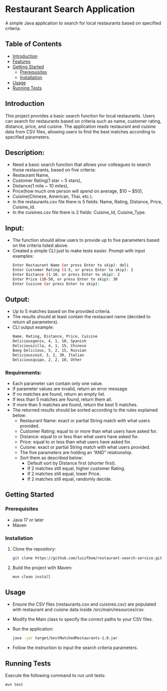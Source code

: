 # Restaurant Search Application

A simple Java application to search for local restaurants based on specified criteria.

## Table of Contents

- [Introduction](#introduction)
- [Features](#features)
- [Getting Started](#getting-started)
    - [Prerequisites](#prerequisites)
    - [Installation](#installation)
- [Usage](#usage)
- [Running Tests](#running-tests)

## Introduction

This project provides a basic search function for local restaurants. Users can search for restaurants based on criteria such as name, customer rating, distance, price, and cuisine. The application reads restaurant and cuisine data from CSV files, allowing users to find the best matches according to specified parameters.

## Description:
- Need a basic search function that allows your colleagues to search those restaurants, based on five criteria:
- Restaurant Name,
- Customer Rating(1 star ~ 5 stars),
- Distance(1 mile ~ 10 miles),
- Price(how much one person will spend on average, $10 ~ $50),
- Cuisine(Chinese, American, Thai, etc.).
- In the restaurants.csv file there is 5 fields: Name, Rating, Distance, Price, Cuisine_Id.
- In the cuisines.csv file there is 2 fields: Cuisine_Id, Cuisine_Type.

## Input:
- The function should allow users to provide up to five parameters based on the criteria listed above.
- Created a simple CLI just to make tests easier. Prompt with input examples:
  ```bash
  Enter Restaurant Name (or press Enter to skip): deli
  Enter Customer Rating (1-5, or press Enter to skip): 2
  Enter Distance (1-10, or press Enter to skip): 2
  Enter Price (10-50, or press Enter to skip): 30
  Enter Cuisine (or press Enter to skip): 
  ```

## Output:
- Up to 5 matches based on the provided criteria.
- The results should at least contain the restaurant name (decided to return all parameters).
- CLI output example:
  ```bash
  Name, Rating, Distance, Price, Cuisine
  Deliciousgenix, 4, 1, 10, Spanish
  Deliciouszilla, 4, 1, 15, Chinese
  Bang Delicious, 5, 2, 15, Russian
  Deliciouszoid, 3, 2, 30, Italian
  Deliciousquipo, 2, 2, 10, Other
  ```

### Requirements:
- Each parameter can contain only one value.
- If parameter values are invalid, return an error message.
- If no matches are found, return an empty list.
- If less than 5 matches are found, return them all.
- If more than 5 matches are found, return the best 5 matches.
- The returned results should be sorted according to the rules explained below:
  - Restaurant Name: exact or partial String match with what users provided.
  - Customer Rating: equal to or more than what users have asked for.
  - Distance: equal to or less than what users have asked for.
  - Price: equal to or less than what users have asked for.
  - Cuisine: exact or partial String match with what users provided.
  - The five parameters are holding an “AND” relationship.
  - Sort them as described below:
    - Default sort by Distance first (shorter first).
    - If 2 matches still equal, higher customer Rating.
    - If 2 matches still equal, lower Price.
    - If 2 matches still equal, randomly decide.

## Getting Started

### Prerequisites

- Java 17 or later
- Maven

### Installation

1. Clone the repository:

   ```bash
   git clone https://github.com/luizfbom/restaurant-search-service.git
   ```

3. Build the project with Maven:

   ```bash
   mvn clean install
   ```
   
## Usage

- Ensure the CSV files (restaurants.csv and cuisines.csv) are populated with restaurant and cuisine data inside /src/main/resources/csv.
- Modify the Main class to specify the correct paths to your CSV files.
- Run the application:

   ```bash
   java -jar target/bestMatchedRestaurants-1.0.jar
   ```
  
- Follow the instruction to input the search criteria parameters.

## Running Tests

Execute the following command to run unit tests:

   ```bash
   mvn test
   ```